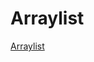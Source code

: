 # Arraylist
[Arraylist](https://github.com/Chirashri/Chirashri_Advanced_Java/tree/main/1a.ListInterface)
